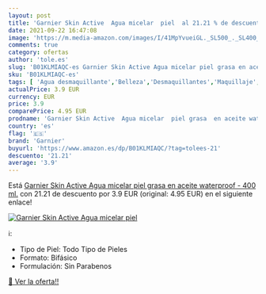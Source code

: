 ```yaml
---
layout: post
title: 'Garnier Skin Active  Agua micelar  piel  al 21.21 % de descuento'
date: 2021-09-22 16:47:08
image: 'https://m.media-amazon.com/images/I/41MpYvueiGL._SL500_._SL400_.jpg'
comments: true
category: ofertas
author: 'tole.es'
slug: 'B01KLMIAQC-es Garnier Skin Active Agua micelar piel grasa en aceite...'
sku: 'B01KLMIAQC-es'
tags: [ 'Agua desmaquillante','Belleza','Desmaquillantes','Maquillaje','garnier', ]
actualPrice: 3.9 EUR
currency: EUR
price: 3.9
comparePrice: 4.95 EUR
prodname: 'Garnier Skin Active  Agua micelar  piel grasa  en aceite waterproof  - 400 ml.'
country: 'es'
flag: '🇪🇸'
brand: 'Garnier'
buyurl: 'https://www.amazon.es/dp/B01KLMIAQC/?tag=tolees-21'
descuento: '21.21'
average: '3.9'
---
```


Está [Garnier Skin Active  Agua micelar  piel grasa  en aceite waterproof  - 400 ml.](https://www.amazon.es/dp/B01KLMIAQC/?tag=tolees-21) con 21.21 de descuento por 3.9 EUR (original: 4.95 EUR) en el siguiente enlace!

[![Garnier Skin Active  Agua micelar  piel ](https://m.media-amazon.com/images/I/41MpYvueiGL._SL500_._SL400_.jpg)](https://www.amazon.es/dp/B01KLMIAQC/?tag=tolees-21)

ℹ️:

- Tipo de Piel: Todo Tipo de Pieles
- Formato: Bifásico
- Formulación: Sin Parabenos

[🛒 Ver la oferta!!](https://www.amazon.es/dp/B01KLMIAQC/?tag=tolees-21)
